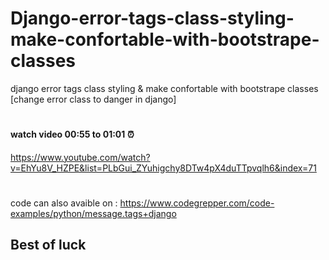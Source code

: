 # Django-error-tags-class-styling-make-confortable-with-bootstrape-classes
django error tags class styling &amp; make confortable with bootstrape classes [change error class to danger in django]

#

#### watch video 00:55 to 01:01 :alarm_clock:
https://www.youtube.com/watch?v=EhYu8V_HZPE&list=PLbGui_ZYuhigchy8DTw4pX4duTTpvqlh6&index=71

#

code can also avaible on : https://www.codegrepper.com/code-examples/python/message.tags+django

## Best of luck
